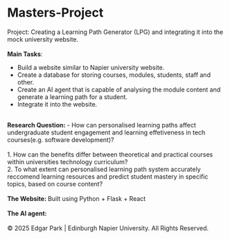 # Masters-Project
Project: Creating a Learning Path Generator (LPG) and integrating it into the mock university website.<br>
<br>
 <strong>Main Tasks</strong>:<br>
 - Build a website similar to Napier university website.
 - Create a database for storing courses, modules, students, staff and other.
 - Create an AI agent that is capable of analysing the module content and generate a learning path for a student.
 - Integrate it into the website.
<br>
<strong>Research Question:</strong>
 - How can personalised learning paths affect undergraduate student engagement and learning effetiveness in tech courses(e.g. software development)?<br>
 <br>
   1. How can the benefits differ between theoretical and practical courses within universities technology curriculum?<br>
   2. To what extent can personalised learning path system accurately reccomend learning resources and predict student mastery in specific topics, based on course content?
<br>
<br>
<strong>The Website: </strong>
Built using Python + Flask + React
<br>
<br>
<strong>The AI agent:</strong>
<br>
<br>
© 2025 Edgar Park | Edinburgh Napier University. All Rights Reserved.
